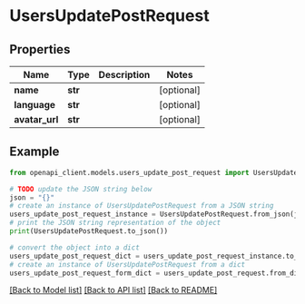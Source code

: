 # UsersUpdatePostRequest


## Properties

Name | Type | Description | Notes
------------ | ------------- | ------------- | -------------
**name** | **str** |  | [optional] 
**language** | **str** |  | [optional] 
**avatar_url** | **str** |  | [optional] 

## Example

```python
from openapi_client.models.users_update_post_request import UsersUpdatePostRequest

# TODO update the JSON string below
json = "{}"
# create an instance of UsersUpdatePostRequest from a JSON string
users_update_post_request_instance = UsersUpdatePostRequest.from_json(json)
# print the JSON string representation of the object
print(UsersUpdatePostRequest.to_json())

# convert the object into a dict
users_update_post_request_dict = users_update_post_request_instance.to_dict()
# create an instance of UsersUpdatePostRequest from a dict
users_update_post_request_form_dict = users_update_post_request.from_dict(users_update_post_request_dict)
```
[[Back to Model list]](../README.md#documentation-for-models) [[Back to API list]](../README.md#documentation-for-api-endpoints) [[Back to README]](../README.md)


